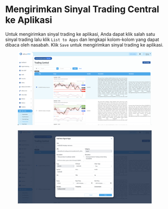 # Mengirimkan Sinyal Trading Central ke Aplikasi

Untuk mengirimkan sinyal trading ke aplikasi, Anda dapat klik salah satu sinyal trading lalu klik `List to Apps` dan lengkapi kolom-kolom yang dapat dibaca oleh nasabah. Klik `Save` untuk mengirimkan sinyal trading ke aplikasi.

<figure><img src="../../../.gitbook/assets/Screenshot 2024-01-29 at 13.59.32.png" alt=""><figcaption></figcaption></figure>

<figure><img src="../../../.gitbook/assets/Screenshot 2024-01-29 at 13.59.47.png" alt=""><figcaption></figcaption></figure>
